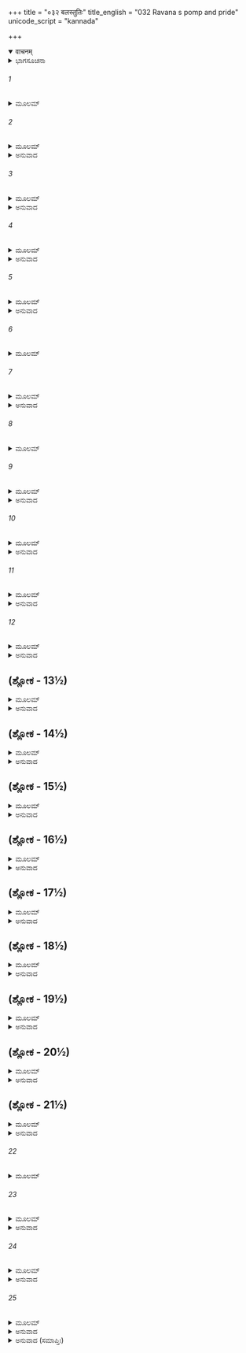 +++
title = "०३२ बलस्तुतिः"
title_english = "032 Ravana s pomp and pride"
unicode_script = "kannada"

+++
<details open><summary>वाचनम्</summary>

<div class="audioEmbed"  caption="श्रीराम-हरिसीताराममूर्ति-घनपाठिभ्यां वचनम्" src="https://archive.org/download/Ramayana-recitation-Sriram-harisItArAmamUrti-Ghanapaati-v2/Kanda_3/Kanda_3_ARK-032-Shoorpanakakrutha_Ravana_Bala_Stuthi.mp3"></div>
</details>



<details><summary>ಭಾಗಸೂಚನಾ</summary>

ಶೂರ್ಪಣಖೆಯು ಲಂಕೆಗೆ ರಾವಣನ ಬಳಿಗೆ ಹೋದುದು
</details>

###### 1


<details><summary>ಮೂಲಮ್</summary>

ತತಃ ಶೂರ್ಪಣಖಾದೃಷ್ಟ್ವಾ ಸಹಸ್ರಾಣಿ ಚತುರ್ದಶ ।  
ಹತಾನ್ಯೇಕೇನ ರಾಮೇಣ ರಕ್ಷಸಾಂ ಭೀಮಕರ್ಮಣಾಮ್ ॥
</details>

###### 2


<details><summary>ಮೂಲಮ್</summary>

ದೂಷಣಂ ಚ ಖರಂ ಚೈವ ಹತಂ ತ್ರಿಶಿರಸಂ ರಣೇ ।  
ದೃಷ್ಟ್ವಾ ಪುನರ್ಮಹಾನಾದಾನ್ ನನಾದ ಜಲದೋಪಮಾ ॥
</details>

<details><summary>ಅನುವಾದ</summary>

ಶ್ರೀರಾಮನು ಭಯಂಕರ ಕರ್ಮ ಮಾಡುವ ಹದಿನಾಲ್ಕು ಸಾವಿರ ರಾಕ್ಷಸರನ್ನು ಒಬ್ಬಂಟಿಗನಾಗಿ ಕೊಂದು ಕಳೆದು, ಖರ-ದೂಷಣ ಮತ್ತು ತ್ರಿಶಿರರನ್ನು ಯುದ್ಧದಲ್ಲಿ ಸಂಹಾರ ಮಾಡಿದುದನ್ನು ನೋಡಿದಾಗ ಶೂರ್ಪಣಖಿಯು ಶೋಕದಿಂದ ಮೇಘಗಳಂತೆ ಗರ್ಜಿಸುತ್ತಾ ಪುನಃ ಜೋರಾಗಿ ಕಿರುಚ ತೊಡಗಿದಳು.॥1-2॥
</details>

###### 3


<details><summary>ಮೂಲಮ್</summary>

ಸಾ ದೃಷ್ಟ್ವಾ ಕರ್ಮ ರಾಮಸ್ಯ ಕೃತಮನ್ಯೈಃ ಸುದುಷ್ಕರಮ್ ।  
ಜಗಾಮ ಪರಮೋದ್ವಿಗ್ನಾ ಲಂಕಾಂ ರಾವಣಪಾಲಿತಾಮ್ ॥
</details>

<details><summary>ಅನುವಾದ</summary>

ಇತರರಿಗೆ ಅತ್ಯಂತ ದುಷ್ಕರವಾದ ಕಾರ್ಯವನ್ನು ಶ್ರೀರಾಮನು ಮಾಡಿ ತೋರಿದುದನ್ನು ನೋಡಿ, ಅವಳು ಅತ್ಯಂತ ಉದ್ವಿಗ್ನಳಾಗಿ ರಾವಣನಿಂದ ರಕ್ಷಿತವಾದ ಲಂಕಾಪುರಿಗೆ ಹೋದಳು.॥3॥
</details>

###### 4


<details><summary>ಮೂಲಮ್</summary>

ಸಾ ದದರ್ಶ ವಿಮಾನಾಗ್ರೇ ರಾವಣಂ ದೀಪ್ತತೇಜಸಮ್ ।  
ಉಪೋಪವಿಷ್ಟಂ ಸಚಿವೈರ್ಮರುದ್ಭಿರಿವ ವಾಸವಮ್ ॥
</details>

<details><summary>ಅನುವಾದ</summary>

ಅಲ್ಲಿಗೆ ಹೋಗಿ ರಾವಣನು ಏಳು ಅಂತಸ್ತಿನ ಮೇಲಿನ ಭಾಗದಲ್ಲಿ ಕುಳಿತಿರುವುದನ್ನು ನೋಡಿದಳು. ಅವನ ರಾಜೋಚಿತ ತೇಜ ಉದ್ದೀಪ್ತವಾಗಿತ್ತು, ಮರುದ್ಗಣರಿಂದ ಸೇವಿತ ಇಂದ್ರನಂತೆ ಅವನು ಮಂತ್ರಿಗಳಿಂದ ಸುತ್ತುವರಿದು ಕುಳಿತಿದ್ದನು.॥4॥
</details>

###### 5


<details><summary>ಮೂಲಮ್</summary>

ಆಸೀನಂ ಸೂರ್ಯಸಂಕಾಶೇ ಕಾಂಚನೇ ಪರಮಾಸನೇ ।  
ರುಕ್ಮವೇದಿಗತಂ ಪ್ರಾಜ್ಯಂ ಜ್ವಲಂತಮಿವ ಪಾವಕಮ್ ॥
</details>

<details><summary>ಅನುವಾದ</summary>

ರಾವಣನು ವಿರಾಜಿಸುತ್ತಿದ್ದ ಸಿಂಹಾಸನವು ಸೂರ್ಯನಂತೆ ಹೊಳೆಯುತ್ತಿತ್ತು. ಚಿನ್ನದ ಇಟ್ಟಿಗೆಗಳಿಂದ ಮಾಡಿದ ವೇದಿಯಲ್ಲಿ ಸ್ಥಾಪಿತವಾದ ಅಗ್ನಿಯು ತುಪ್ಪದ ಆಹುತಿಗಳಿಂದ ಧಗ-ಧಗನೆ ಪ್ರಜ್ವಲಿಸುವಂತೆ ಆ ಸ್ವರ್ಣ ಸಿಂಹಾಸನದಲ್ಲಿ ರಾವಣನು ಶೋಭಿಸುತ್ತಿದ್ದನು.॥5॥
</details>

###### 6


<details><summary>ಮೂಲಮ್</summary>

ದೇವಗಂಧರ್ವಭೂತಾನಾಮೃಷೀಣಾಂ ಚ ಮಹಾತ್ಮನಾಮ್ ।  
ಅಜೇಯಂ ಸಮರೇ ಘೋರಂ ವ್ಯಾತ್ತಾನನಮಿವಾಂತಕಮ್ ॥
</details>

###### 7


<details><summary>ಮೂಲಮ್</summary>

ದೇವಾಸುರವಿಮರ್ದೇಷು ವಜ್ರಾಶನಿಕೃತವ್ರಣಮ್ ।  
ಐರಾವತವಿಷಾಣಾಗ್ರೈರುತ್ಕೃಷ್ಟಕಿಣವಕ್ಷಸಮ್ ॥
</details>

<details><summary>ಅನುವಾದ</summary>

ದೇವತೆಗಳು, ಗಂಧರ್ವರು, ಭೂತರು, ಮಹಾತ್ಮಾ ಋಷಿಗಳೂ ಅವನನ್ನು ಗೆಲ್ಲಲು ಅಸಮರ್ಥರಾಗಿದ್ದರು. ಸಮರಾಂಗಣದಲ್ಲಿ ಬಾಯನ್ನು ಅಗಲಿಸಿ ನಿಂತಿರುವ ಯಮನಂತೆ ಅವನು ಭಯಾನಕವಾಗಿ ಕಾಣುತ್ತಿದ್ದನು. ದೇವತೆಗಳ ಮತ್ತು ಅಸುರರ ಸಂಗ್ರಾಮದ ಸಂದರ್ಭದಲ್ಲಿ ಅವನ ಶರೀರದಲ್ಲಾದ ವಜ್ರ ಮತ್ತು ಶಸ್ತ್ರಾಸ್ತ್ರಗಳ ಗಾಯಗಳ ಚಿಹ್ನೆಗಳು ಸ್ಪಷ್ಟವಾಗಿದ್ದವು. ಐರಾವತವು ಅವನ ಎದೆಗೆ ದಂತದಿಂದ ತಿವಿದ ಗುರುತು ಇನ್ನೂ ಕಂಡುಬರುತ್ತಿತ್ತು.॥6-7॥
</details>

###### 8


<details><summary>ಮೂಲಮ್</summary>

ವಿಂಶದ್ಭುಜಂ ದಶಗ್ರೀವಂ ದರ್ಶನೀಯಪರಿಚ್ಛದಮ್ ।  
ವಿಶಾಲವಕ್ಷಸಂ ವೀರಂ ರಾಜಲಕ್ಷಣಲಕ್ಷಿತಮ್ ॥
</details>

###### 9


<details><summary>ಮೂಲಮ್</summary>

ನದ್ಧ್ಧವೈಡೂರ್ಯಸಂಕಾಶಂ ತಪ್ತಕಾಂಚನ ಭೂಷಣಮ್ ।  
ಸುಭುಜಂ ಶುಕ್ಲವದನಂ ಮಹಾಸ್ಯಂ ಪರ್ವತೋಪಮಮ್ ॥
</details>

<details><summary>ಅನುವಾದ</summary>

ಅವನಿಗೆ ಇಪ್ಪತ್ತು ಭುಜಗಳು, ಹತ್ತು ತಲೆಗಳಿದ್ದವು. ಅವನ ಛತ್ರ-ಚಾಮರ, ಆಭೂಷಣಾದಿ ಉಪಕರಣಗಳು ನೋಡಲು ಯೋಗ್ಯವಾಗಿದ್ದವು. ವಕ್ಷಸ್ಥಲವು ವಿಶಾಲವಾಗಿತ್ತು. ವೀರ ರಾಜೋಚಿತ ಲಕ್ಷಣಗಳಿಂದ ಸಂಪನ್ನನಾದ ಅವನು ಶರೀರದಲ್ಲಿ ನೀಲಮಣಿಯ ಒಡವೆಗಳನ್ನು ಧರಿಸಿದ್ದನು. ಪುಟಕ್ಕಿಟ್ಟ ಚಿನ್ನದ ಆಭರಣಗಳನ್ನು ತೊಟ್ಟಿದ್ದನು. ಅವನು ಸುಂದರವಾದ ಭುಜಗಳಿಂದ, ಬೆಳ್ಳಗಿನ ದಂತಪಂಕ್ತಿಯಿಂದ, ವಿಶಾಲವಾದ ಮುಖಗಳಿಂದ, ಪರ್ವತದಂತಹ ಶರೀರದಿಂದ ಶೋಭಿಸುತ್ತಿದ್ದನು.॥8-9॥
</details>

###### 10


<details><summary>ಮೂಲಮ್</summary>

ವಿಷ್ಣುಚಕ್ರನಿಪಾತೈಶ್ಚ ಶತಶೋ ದೇವಸಂಯುಗೇ ।  
ಅನ್ಯೈಃ ಶಸ್ತೈಃಪ್ರಹಾರೈಶ್ಚ ಮಹಾಯುದ್ಧೇಷು ತಾಡಿತಮ್ ॥
</details>

<details><summary>ಅನುವಾದ</summary>

ದೇವತೆಗಳೊಂದಿಗೆ ನಡೆದ ಯುದ್ಧದಲ್ಲಿ ಅವನ ಶರೀರದಲ್ಲಿ ನೂರಾರುಬಾರಿ ಭಗವಾನ್ ವಿಷ್ಣುವಿನ ಚಕ್ರದ ಪ್ರಹಾರವಾಗಿತ್ತು. ದೊಡ್ಡ-ದೊಡ್ಡ ಯುದ್ಧಗಳಲ್ಲಿಯೂ ಇತರ ಅಸ್ತ್ರ-ಶಸ್ತ್ರಗಳ ಏಟುಗಳೂ ಬಿದ್ದಿದ್ದವು. (ಅವುಗಳ ಗುರುತು ಗಳೂ ಕಂಡು ಬರುತ್ತಿದ್ದವು.॥10॥
</details>

###### 11


<details><summary>ಮೂಲಮ್</summary>

ಅಹತಾಂಗೈಃ ಸಮಸ್ತೈಸ್ತಂ ದೇವಪ್ರಹರಣೈಸ್ತದಾ ।  
ಅಕ್ಷೋಭ್ಯಾಣಾಂ ಸಮುದ್ರಾಣಾಂ ಕ್ಷೋಭಣಂ ಕ್ಷಿಪ್ರಕಾರಿಣಮ್ ॥
</details>

<details><summary>ಅನುವಾದ</summary>

ದೇವತೆಗಳ ಸಮಸ್ತ ಆಯುಧಗಳ ಪ್ರಹಾರದಿಂದಲೂ ಭಂಗವಾಗದ ಅಂಗಗಳಿಂದಲೇ ಅವನು ಅಕ್ಷೋಭ್ಯ ಸಮುದ್ರಗಳಲ್ಲಿಯೂ ಕ್ಷೋಭೆಯನ್ನುಂಟುಮಾಡುತ್ತಿದ್ದನು. ಅವನು ಎಲ್ಲ ಕಾರ್ಯಗಳನ್ನು ಶೀಘ್ರವಾಗಿ ಮಾಡಿ ಮುಗಿಸುತ್ತಿದ್ದನು.॥11॥
</details>

###### 12


<details><summary>ಮೂಲಮ್</summary>

ಕ್ಷೇಪ್ತಾರಂ ಪರ್ವತಾಗ್ರಾಣಾಂ ಸುರಾಣಾಂ ಚ ಪ್ರಮರ್ದನಮ್ ।  
ಉಚ್ಛೇತ್ತಾರಂ ಚ ಧರ್ಮಾಣಾಂ ಪರದಾರಾಭಿಮರ್ಶನಮ್ ॥
</details>

<details><summary>ಅನುವಾದ</summary>

ಪರ್ವತ ಶಿಖರಗಳನ್ನು ಕಿತ್ತು ಎಸೆಯುತ್ತಿದ್ದನು. ದೇವತೆಗಳನ್ನೂ ಹೊಸಕಿ ಹಾಕುತ್ತಿದ್ದನು. ಅವನು ಧರ್ಮದ ಬೇರುಗಳನ್ನೇ ತುಂಡರಿಸಿ ಬಿಡುತ್ತಿದ್ದು, ಪರಸ್ತ್ರೀಯರ ಸತೀತ್ವವನ್ನು ನಾಶಮಾಡುವಂತಹವನಾಗಿದ್ದನು.॥12॥
</details>

## (ಶ್ಲೋಕ - 13½)


<details><summary>ಮೂಲಮ್</summary>

ಸರ್ವದಿವ್ಯಾಸ್ತ್ರಯೋಕ್ತಾರಂ ಯಜ್ಞವಿಘ್ನಕರಂ ಸದಾ ।  
ಪುರೀಂ ಭೋಗವತೀಂ ಗತ್ವಾ ಪರಾಜಿತ್ಯ ಚ ವಾಸುಕಿಮ್ ॥  
ತಕ್ಷಕಸ್ಯ ಪ್ರಿಯಾಂ ಭಾರ್ಯಾಂ ಪರಾಜಿತ್ಯ ಜಹಾರ ಯಃ ।
</details>

<details><summary>ಅನುವಾದ</summary>

ಅವನು ಎಲ್ಲ ರೀತಿಯ ದಿವ್ಯಾಸ್ತ್ರಗಳನ್ನು ಪ್ರಯೋಗಿಸುವವನಾಗಿದ್ದು, ಸದಾ ಯಜ್ಞಗಳಲ್ಲಿ, ವಿಘ್ನಗಳನ್ನೊಡ್ಡುತ್ತಿದ್ದನು. ಒಮ್ಮೆ ಪಾತಾಳದ ಭೋಗವತೀ ಪುರಿಗೆ ಹೋಗಿ ನಾಗರಾಜ ವಾಸುಕಿಯನ್ನು ಸೋಲಿಸಿ, ತಕ್ಷಕನನ್ನು ಗೆದ್ದು ಅವನ ಪ್ರಿಯ ಪತ್ನಿಯನ್ನು ಕದ್ದುತಂದಿದ್ದನು.॥13½॥
</details>

## (ಶ್ಲೋಕ - 14½)


<details><summary>ಮೂಲಮ್</summary>

ಕೈಲಾಸಂ ಪರ್ವತಂ ಗತ್ವಾ ವಿಜಿತ್ಯ ನರವಾಹನಮ್ ॥  
ವಿಮಾನಂ ಪುಷ್ಪಕಂತಸ್ಯ ಕಾಮಗಂ ವೈ ಜಹಾರ ಯಃ ।
</details>

<details><summary>ಅನುವಾದ</summary>

ಹೀಗೆಯೇ ಕೈಲಾಸ ಪರ್ವತಕ್ಕೆ ಹೋಗಿ ಕುಬೇರನನ್ನು ಯುದ್ಧದಲ್ಲಿ ಸೋಲಿಸಿ ಅವನು ಕುಬೇರನ ಇಚ್ಛಾನುಸಾರ ಸಂಚರಿಸುವ ಪುಷ್ಪಕ ವಿಮಾನವನ್ನು, ತನ್ನ ಅಧಿಕಾರದಲ್ಲಿ ಇರಿಸಿಕೊಂಡಿದ್ದನು.॥14½॥
</details>

## (ಶ್ಲೋಕ - 15½)


<details><summary>ಮೂಲಮ್</summary>

ವನಂ ಚೈತ್ರರಥಂ ದಿವ್ಯಂ ನಲಿನೀಂ ನಂದನಂ ವನಮ್ ।  
ವಿನಾಶಯತಿ ಯಃ ಕ್ರೋಧಾದ್ದೇವೋದ್ಯಾನಾನಿ ವೀರ್ಯವಾನ್ ॥
</details>

<details><summary>ಅನುವಾದ</summary>

ಆ ಪರಾಕ್ರಮೀ ನಿಶಾಚರನು ಕ್ರೋಧದಿಂದ ಕುಬೇರನ ಚೈತ್ರರಥವನವನ್ನು ಹಾಗೂ ದೇವತೆಗಳ ಬೇರೆ-ಬೇರೆ ಉದ್ಯಾನ ವನಗಳನ್ನು ನಾಶಮಾಡುತ್ತಿದ್ದನು.॥15½॥
</details>

## (ಶ್ಲೋಕ - 16½)


<details><summary>ಮೂಲಮ್</summary>

ಚಂದ್ರಸೂರ್ಯೌ ಮಹಾಭಾಗಾವುತ್ತಿಷ್ಠಂತೌ ಪರಂತಪೌ ॥  
ನಿವಾರಯತಿ ಬಾಹುಭ್ಯಾಂ ಯಃ  ಶೈಲಶಿಖರೋಪಮಃ ।
</details>

<details><summary>ಅನುವಾದ</summary>

ಪರ್ವತ ಶಿಖರದಂತೆ ಆಕಾರ ಹೊಂದಿ ಶತ್ರುಗಳಿಗೆ ಸಂತಾಪ ಕೊಡುವ ಆತನು ಮಹಾಭಾಗ ಚಂದ್ರ-ಸೂರ್ಯರನ್ನು ಉದಯಕಾಲದಲ್ಲಿ ತನ್ನ ಕೈಗಳಿಂದ ತಡೆದುಬಿಡುತ್ತಿದ್ದನು.॥16½॥
</details>

## (ಶ್ಲೋಕ - 17½)


<details><summary>ಮೂಲಮ್</summary>

ದಶವರ್ಷಸಹಸ್ರಾಣಿ  ತಪಸ್ತಪ್ತ್ವಾ ಮಹಾವನೇ ।  
ಪುರಾ ಸ್ವಯಂಭುವೇ ಧೀರಃ ಶಿರಾಂಸ್ಯುಪಜಹಾರ ಯಃ ॥
</details>

<details><summary>ಅನುವಾದ</summary>

ಆ ಧೀರ ಸ್ವಭಾವದ ರಾವಣನು ಹಿಂದೆ ಒಂದು ವಿಶಾಲ ವನದಲ್ಲಿ ಹತ್ತುಸಾವಿರ ವರ್ಷ ಘೋರ ತಪಸ್ಸು ಮಾಡಿ ಬ್ರಹ್ಮದೇವರಿಗೆ ತನ್ನ ತಲೆಗಳನ್ನೇ ಬಲಿಕೊಟ್ಟಿದ್ದನು.॥17½॥
</details>

## (ಶ್ಲೋಕ - 18½)


<details><summary>ಮೂಲಮ್</summary>

ದೇವದಾನವಗಂಧರ್ವಪಿಶಾಚಪತಗೋರಗೈಃ ।  
ಅಭಯಂ ಯಸ್ಯ ಸಂಗ್ರಾಮೇ ಮೃತ್ಯುತೋ ಮಾನುಷಾದೃತೇ ॥
</details>

<details><summary>ಅನುವಾದ</summary>

ಅದರ ಪ್ರಭಾವದಿಂದ ದೇವತೆಗಳಿಂದ ದಾನವರಿಂದ, ಗಂಧರ್ವ, ಪಿಶಾಚ, ಪಕ್ಷಿ ಮತ್ತು ಸರ್ಪಗಳಿಂದಲೂ ಸಂಗ್ರಾಮದಲ್ಲಿ ಅವನಿಗೆ ಅಭಯ ಪ್ರಾಪ್ತವಾಗಿತ್ತು. ಮನುಷ್ಯರಲ್ಲದೆ ಬೇರೆಯಾರಿಂದಲೂ ಅವನಿಗೆ ಮೃತ್ಯುಭಯ ಇರಲಿಲ್ಲ.॥18½॥
</details>

## (ಶ್ಲೋಕ - 19½)


<details><summary>ಮೂಲಮ್</summary>

ಮಂತ್ರೈರಭಿಷ್ಟುತಂ ಪುಣ್ಯಮಧ್ವರೇಷು ದ್ವಿಜಾತಿಭಿಃ ।  
ಹವಿರ್ಧಾನೇಷು ಯಃ ಸೋಮಮುಪಹಂತಿ ಮಹಾಬಲಃ ॥
</details>

<details><summary>ಅನುವಾದ</summary>

ಆ ಮಹಾಬಲಿ ರಾಕ್ಷಸನು ಸೋಮಸವನ ಯಜ್ಞಗಳಲ್ಲಿ ದ್ವಿಜಾತಿಗಳಿಂದ ವೇದಮಂತ್ರೋಚ್ಛಾರಪೂರ್ವಕ ತೆಗೆದ ವೈದಿಕ ಮಂತ್ರಗಳಿಂದ ಸುಸಂಕ್ಕೃತವಾದ ಪವಿತ್ರ ಸೋಮರಸವನ್ನು ಅಲ್ಲಿಗೆ ಹೋಗಿ ನಾಶಮಾಡುತ್ತಿದ್ದನು.॥19½॥
</details>

## (ಶ್ಲೋಕ - 20½)


<details><summary>ಮೂಲಮ್</summary>

ಪ್ರಾಪ್ತಯಜ್ಞ ಹರಂ ದುಷ್ಟಂ ಬ್ರಹ್ಮಘ್ನಂ ಕ್ರೂರಕಾರಿಣಮ್ ।  
ಕರ್ಕಶಂ ನಿರನುಕ್ರೋಶಂಪ್ರಜಾನಾಮಹಿತೇ ರತಮ್ ॥
</details>

<details><summary>ಅನುವಾದ</summary>

ಸಮಾಪ್ತಿಗೊಳ್ಳಲಿರುವ ಯಜ್ಞಗಳನ್ನು ವಿಧ್ವಂಸಗೊಳಿಸುವ ಆ ದುಷ್ಟ ನಿಶಾಚರನು ಬ್ರಾಹ್ಮಣರ ಹತ್ಯೆಯನ್ನು ಹಾಗೂ ಇತರ ಕ್ರೂರಕರ್ಮಗಳನ್ನು ಮಾಡುತ್ತಿದ್ದನು. ಅವನು ಬಹಳ ಶುಷ್ಕ ಮತ್ತು ನಿರ್ದಯ ಸ್ವಭಾವದವನಾಗಿದ್ದನು. ಸದಾಕಾಲ ಪ್ರಜೆಯ ಅಹಿತದಲ್ಲೇ ತೊಡಗಿರುತ್ತಿದ್ದನು.॥20½॥
</details>

## (ಶ್ಲೋಕ - 21½)


<details><summary>ಮೂಲಮ್</summary>

ರಾವಣಂ ಸರ್ವಭೂತಾನಾಂ ಸರ್ವಲೋಕಭಯಾವಹಮ್ ।  
ರಾಕ್ಷಸೀ ಭ್ರಾತರಂ ಕ್ರೂರಂ ಸಾ ದದರ್ಶ ಮಹಾಬಲಮ್ ॥
</details>

<details><summary>ಅನುವಾದ</summary>

ಸಮಸ್ತ ಲೋಕಗಳನ್ನು ಭಯಪಡಿಸುವ ಮತ್ತು ಸಂಪೂರ್ಣ ಪ್ರಾಣಿಗಳನ್ನು ಅಳುವಂತೆ ಮಾಡುವ ಈ ಮಹಾಬಲಿ ತನ್ನ ಕ್ರೂರ ಅಣ್ಣನನ್ನು ರಾಕ್ಷಸೀ ಶೂರ್ಪಣಖಿಯು ಆಗ ನೋಡಿದಳು.॥21½॥
</details>

###### 22


<details><summary>ಮೂಲಮ್</summary>

ತಂ ದಿವ್ಯವಸ್ತ್ರಾಭರಣಂ ದಿವ್ಯಮಾಲ್ಯೋಪಶೋಭಿತಮ್ ।  
ಆಸನೇ ಸೂಪವಿಷ್ಟಂ ಚ ಕಾಲೇ ಕಾಲಮಿವೋದ್ಯತಮ್ ॥
</details>

###### 23


<details><summary>ಮೂಲಮ್</summary>

ರಾಕ್ಷಸೇಂದ್ರ ಮಹಾಭಾಗಂ ಪೌಲಸ್ತ್ಯಕುಲನಂದನಮ್ ।  
ಉಪಗಮ್ಯಾಬ್ರವೀದ್ವಾಕ್ಯಂ ರಾಕ್ಷಸೀ ಭಯವಿಹ್ವಲಾ ॥
</details>

<details><summary>ಅನುವಾದ</summary>

ಅವನು ದಿವ್ಯವಸ್ತ್ರಗಳಿಂದ ಮತ್ತು ಆಭೂಷಣಗಳಿಂದ ವಿಭೂಷಿತನಾಗಿದ್ದನು. ದಿವ್ಯಪುಷ್ಪಗಳ ಮಾಲೆಗಳು ಅವನ ಶೋಭೆಯನ್ನು ಹೆಚ್ಚಿಸಿತ್ತು. ಸಿಂಹಾಸನದಲ್ಲಿ ಕುಳಿತ ರಾಕ್ಷಸರಾಜ ಪುಲಸ್ತ್ಯನಂದನ ಮಹಾಭಾಗ ದಶಗ್ರೀವನು ಪ್ರಳಯ ಕಾಲದಲ್ಲಿ ಸಂಹಾರಕ್ಕಾಗಿ ಹೊರಟ ಮಹಾಕಾಲನಂತೆ ಕಂಡುಬರುತ್ತಿದ್ದನು.॥22-23॥
</details>

###### 24


<details><summary>ಮೂಲಮ್</summary>

ರಾವಣಂ ಶತ್ರುಹಂತಾರಂ  ಮಂತ್ರಿಭಿಃ ಪರಿವಾರಿತಮ್ ॥
</details>

<details><summary>ಅನುವಾದ</summary>

ಮಂತ್ರಿಗಳಿಂದ ಸುತ್ತುವರಿದ ಶತ್ರುಹಂತಾ ಅಣ್ಣನಾದ ರಾವಣನ ಬಳಿಗೆ ಹೋಗಿ ಭಯದಿಂದ ವಿಹ್ವಲಳಾದ ಆ ಶೂರ್ಪಣಖಿಯು ಏನೋ ಹೇಳಲು ಮುಂದಾದಳು.॥24॥
</details>

###### 25


<details><summary>ಮೂಲಮ್</summary>

ತಮಬ್ರವೀದ್ದೀಪ್ತ ವಿಶಾಲಲೋಚನಂ  
ಪ್ರದರ್ಶಯಿತ್ವಾ  ಭಯಲೋಭಮೋಹಿತಾ ।  
ಸುದಾರುಣಂ ವಾಕ್ಯಮಭೀತಚಾರಿಣೀ  
ಮಹಾತ್ಮನಾ ಶೂರ್ಪಣಖಾ ವಿರೂಪಿತಾ ॥
</details>

<details><summary>ಅನುವಾದ</summary>

ಮಹಾತ್ಮಾ ಲಕ್ಷ್ಮಣನು ಮೂಗು-ಕಿವಿಗಳನ್ನು ಕತ್ತರಿಸಿ ಯಾರನ್ನು ವಿರೂಪಗೊಳಿಸಿದ್ದನೋ, ಯಾರು ನಿರ್ಭಯವಾಗಿ ಸಂಚರಿಸುತ್ತಿದ್ದಳೋ, ಅವಳು ಭಯ ಮತ್ತು ಲೋಭದಿಂದ ಮೋಹಿತಳಾದ ಆ ಶೂರ್ಪಣಖಿಯು ಹೊಳೆಯುವ ವಿಶಾಲ ನೇತ್ರವುಳ್ಳ ಅತ್ಯಂತ ಕ್ರೂರ ರಾವಣನಿಗೆ ತನ್ನ ದುರ್ದಶೆಯನ್ನು ತೋರಿಸಿ ಅವನಲ್ಲಿ ಇಂತೆಂದಳು.॥25॥
</details>

<details><summary>ಅನುವಾದ (ಸಮಾಪ್ತಿಃ)</summary>

ಶ್ರೀ ವಾಲ್ಮೀಕಿವಿರಚಿತ ಆರ್ಷ ರಾಮಾಯಣ ಆದಿಕಾವ್ಯದ ಅರಣ್ಯಕಾಂಡದಲ್ಲಿ ಮೂವತ್ತೆರಡನೆಯ ಸರ್ಗ ಸಂಪೂರ್ಣವಾಯಿತು.॥32॥
</details>
